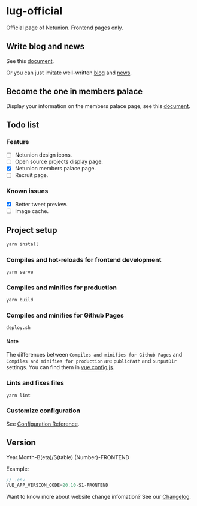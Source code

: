 # lug-official

Official page of Netunion. Frontend pages only.

## Write blog and news

See this [document](./assets/How%20to%20Write%20Blog%20and%20News.md).

Or you can just imitate well-written [blog](./src/docs/blog) and [news](./src/docs/news).

## Become the one in members palace

Display your information on the members palace page, see this [document](./assets/Add%20Your%20Info%20to%20Member%20Palace.md).

## Todo list

### Feature

- [ ] Netunion design icons.
- [ ] Open source projects display page.
- [x] Netunion members palace page.
- [ ] Recruit page.

### Known issues

- [x] Better tweet preview.
- [ ] Image cache.

## Project setup

```bash
yarn install
```

### Compiles and hot-reloads for frontend development

```bash
yarn serve
```

### Compiles and minifies for production

```bash
yarn build
```

### Compiles and minifies for Github Pages

```bash
deploy.sh
```

#### Note

The differences between `Compiles and minifies for Github Pages` and `Compiles and minifies for production` are `publicPath` and `outputDir` settings. You can find them in [vue.config.js](./vue.config.js).

### Lints and fixes files

```bash
yarn lint
```

### Customize configuration

See [Configuration Reference](https://cli.vuejs.org/config/).

## Version

Year.Month-B(eta)/S(table) (Number)-FRONTEND

Example:

``` js
// .env
VUE_APP_VERSION_CODE=20.10-S1-FRONTEND
```

Want to know more about website change infomation? See our [Changelog](./CHANGELOG.md).
